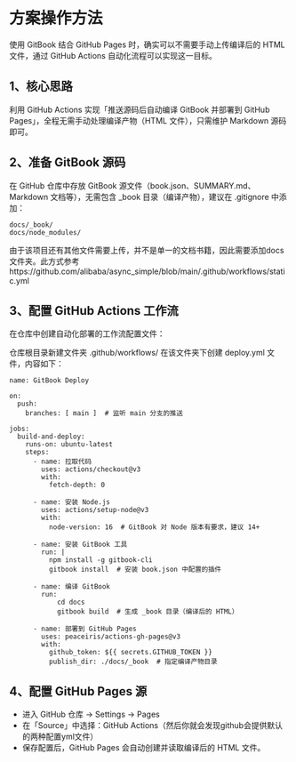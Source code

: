 # 方案操作方法
使用 GitBook 结合 GitHub Pages 时，确实可以不需要手动上传编译后的 HTML 文件，通过 GitHub Actions 自动化流程可以实现这一目标。

## 1、核心思路
利用 GitHub Actions 实现「推送源码后自动编译 GitBook 并部署到 GitHub Pages」，全程无需手动处理编译产物（HTML 文件），只需维护 Markdown 源码即可。

## 2、准备 GitBook 源码
在 GitHub 仓库中存放 GitBook 源文件（book.json、SUMMARY.md、Markdown 文档等），无需包含 _book 目录（编译产物），建议在 .gitignore 中添加：
```
docs/_book/
docs/node_modules/
```
由于该项目还有其他文件需要上传，并不是单一的文档书籍，因此需要添加docs文件夹。此方式参考https://github.com/alibaba/async_simple/blob/main/.github/workflows/static.yml

## 3、配置 GitHub Actions 工作流
在仓库中创建自动化部署的工作流配置文件：

仓库根目录新建文件夹 .github/workflows/
在该文件夹下创建 deploy.yml 文件，内容如下：
```
name: GitBook Deploy

on:
  push:
    branches: [ main ]  # 监听 main 分支的推送

jobs:
  build-and-deploy:
    runs-on: ubuntu-latest
    steps:
      - name: 拉取代码
        uses: actions/checkout@v3
        with:
          fetch-depth: 0

      - name: 安装 Node.js
        uses: actions/setup-node@v3
        with:
          node-version: 16  # GitBook 对 Node 版本有要求，建议 14+

      - name: 安装 GitBook 工具
        run: |
          npm install -g gitbook-cli
          gitbook install  # 安装 book.json 中配置的插件

      - name: 编译 GitBook
        run: 
            cd docs
            gitbook build  # 生成 _book 目录（编译后的 HTML）

      - name: 部署到 GitHub Pages
        uses: peaceiris/actions-gh-pages@v3
        with:
          github_token: ${{ secrets.GITHUB_TOKEN }}
          publish_dir: ./docs/_book  # 指定编译产物目录
```

## 4、配置 GitHub Pages 源
- 进入 GitHub 仓库 → Settings → Pages
- 在「Source」中选择：GitHub Actions（然后你就会发现github会提供默认的两种配置yml文件）
- 保存配置后，GitHub Pages 会自动创建并读取编译后的 HTML 文件。